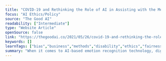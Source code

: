 ```yaml
---
title: "COVID-19 and Rethinking the Role of AI in Assisting with the Mental Health Crisis"
focus: "AI Ethics/Policy"
source: "The Good AI"
readability: ["Intermediate"]
type: "Website Article"
openSource: false
link: "https://thegoodai.co/2021/05/26/covid-19-and-rethinking-the-role-of-ai-in-assisting-with-the-mental-health-crisis/"
keywords: []
learnTags: ["bias","business","methods","disability","ethics","fairness","trust"]
summary: "When it comes to AI-based emotion recognition technology, digital apps that don't have sufficient oversight risk compounding existing biases and health disparities. "
---
```

